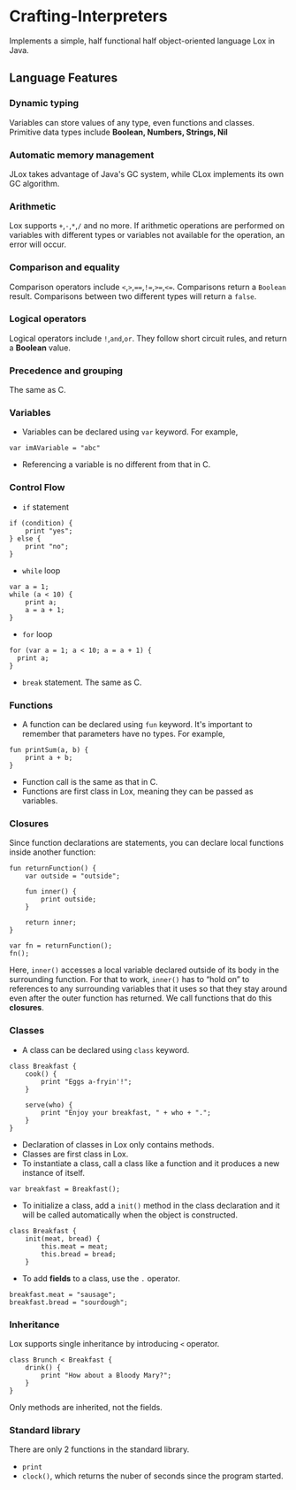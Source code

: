 # Crafting-Interpreters
Implements a simple, half functional half object-oriented language Lox in Java.

## Language Features
### Dynamic typing
Variables can store values of any type, even functions and classes. Primitive data types include **Boolean, Numbers, Strings, Nil**

### Automatic memory management
JLox takes advantage of Java's GC system, while CLox implements its own GC algorithm.

### Arithmetic
Lox supports `+`,`-`,`*`,`/` and no more. If arithmetic operations are performed on variables with different types or variables not available for the operation, an error will occur.

### Comparison and equality
Comparison operators include `<`,`>`,`==`,`!=`,`>=`,`<=`.
Comparisons return a `Boolean` result. Comparisons between two different types will return a `false`.

### Logical operators
Logical operators include `!`,`and`,`or`. They follow short circuit rules, and return a **Boolean** value.

### Precedence and grouping
The same as C.

### Variables
- Variables can be declared using `var` keyword. For example,
```
var imAVariable = "abc"
```
- Referencing a variable is no different from that in C.
  
### Control Flow
- `if` statement
``` 
if (condition) {
    print "yes";
} else {
    print "no";
}
```

- `while` loop

```
var a = 1;
while (a < 10) {
    print a;
    a = a + 1;
}
```

- `for` loop
```
for (var a = 1; a < 10; a = a + 1) {
  print a;
}
```

- `break` statement. The same as C.
### Functions
- A function can be declared using `fun` keyword. It's important to remember that parameters have no types. For example,
```
fun printSum(a, b) {
    print a + b;
}
```
- Function call is the same as that in C.
- Functions are first class in Lox, meaning they can be passed as variables.
  
### Closures
Since function declarations are statements, you can declare local functions inside another function:
```
fun returnFunction() {
    var outside = "outside";

    fun inner() {
        print outside;
    }

    return inner;
}

var fn = returnFunction();
fn();
```
Here, `inner()` accesses a local variable declared outside of its body in the surrounding function. For that to work, `inner()` has to “hold on” to references to any surrounding variables that it uses so that they stay around even after the outer function has returned. We call functions that do this **closures**. 

### Classes
- A class can be declared using `class` keyword.
```
class Breakfast {
    cook() {
        print "Eggs a-fryin'!";
    }

    serve(who) {
        print "Enjoy your breakfast, " + who + ".";
    }
}
```
- Declaration of classes in Lox only contains methods.
- Classes are first class in Lox.
- To instantiate a class, call a class like a function and it produces a new instance of itself.
```
var breakfast = Breakfast();
```
- To initialize a class, add a `init()` method in the class declaration and it will be called automatically when the object is constructed.
```
class Breakfast {
    init(meat, bread) {
        this.meat = meat;
        this.bread = bread;
    }
```

- To add **fields** to a class, use the `.` operator.
```
breakfast.meat = "sausage";
breakfast.bread = "sourdough";
```

### Inheritance
Lox supports single inheritance by introducing `<` operator.
```
class Brunch < Breakfast {
    drink() {
        print "How about a Bloody Mary?";
    }
}
```
Only methods are inherited, not the fields.

### Standard library
There are only 2 functions in the standard library.
- `print`
- `clock()`, which returns the nuber of seconds since the program started.
